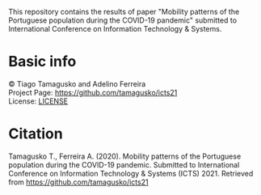 This repository contains the results of paper "Mobility patterns of the Portuguese population during the COVID-19 pandemic" submitted to International Conference on Information Technology & Systems.

# Basic info
© Tiago Tamagusko and Adelino Ferreira  
Project Page: <a href="https://github.com/tamagusko/icts21">https://github.com/tamagusko/icts21</a>  
License: [LICENSE](/LICENSE)

# Citation
Tamagusko T., Ferreira A. (2020). Mobility patterns of the Portuguese population during the COVID-19 pandemic. Submitted to  International Conference on Information Technology & Systems (ICTS) 2021. Retrieved from https://github.com/tamagusko/icts21
